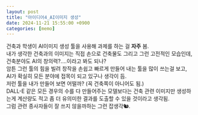 ```yaml
---
layout: post
title: "아이디어4_AI이미지 생성"
date: 2024-11-21 15:55:00 +0900
categories: [memo]
---
```


건축과 학생이 AI이미지 생성 툴을 사용해 과제를 하는 걸 **자주** 봄.  
내가 생각한 건축과의 이미지는 직접 손으로 건축물도 그리고 그런 고전적인 모습인데,  
건축분야도 AI의 창의력?....이라고 봐도 되나?  
암튼 그런 툴의 힘을 빌려 창작을 손쉽고 빠르게 만들어 내는 툴을 많이 쓰는걸 보고,  
AI가 확실히 모든 분야에 접목이 되고 있구나 생각이 듬.  
저런 툴을 내가 만들어 보면 어떨까? (꼭 건축쪽이 아니어도 됨.)  
DALL-E 같은 모든 경우의 수를 다 만들어주는 모델보다는 건축 관련 이미지만 생성하는게 계산량도 적고 좀 더 유의미한 결과를 도출할 수 있을 것이라고 생각됨.  
그럼 관련 종사자들이 잘 쓰지 않을까하는 그런 잡생각🐿️.  
